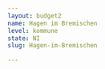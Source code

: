 ```yaml
---
layout: budget2
name: Hagen im Bremischen
level: kommune
state: NI
slug: Hagen-im-Bremischen

---
```



